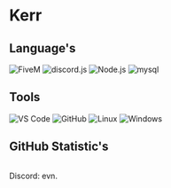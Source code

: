 <div align="left">

# Kerr

## Language's

<img src="https://img.shields.io/badge/Lua-black?style=for-the-badge&logo=fivem" alt="FiveM">
<img src="https://img.shields.io/badge/discord.js-black?style=for-the-badge&logo=discord" alt="discord.js">
<img src="https://img.shields.io/badge/Node.js-black?style=for-the-badge&logo=node.js" alt="Node.js">
<img src="https://img.shields.io/badge/mysql-black?style=for-the-badge&logo=mysql" alt="mysql">

## Tools

<img src="https://img.shields.io/badge/VS%20Code-black?style=for-the-badge&logo=visual-studio-code" alt="VS Code">
<img src="https://img.shields.io/badge/GitHub-black?style=for-the-badge&logo=github" alt="GitHub">
<img src="https://img.shields.io/badge/Linux-black?style=for-the-badge&logo=linux" alt="Linux">
<img src="https://img.shields.io/badge/Windows-black?style=for-the-badge&logo=windows" alt="Windows">

## GitHub Statistic's

<a href="https://git.io/streak-stats"><img src="https://github-readme-streak-stats.herokuapp.com?user=6oa&theme=transparent&hide_border=true&date_format=j%20M%5B%20Y%5D" alt="" /></a>

Discord: evn.

</div>
